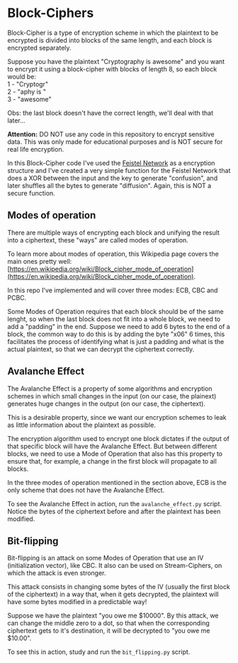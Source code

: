 # Block-Ciphers
Block-Cipher is a type of encryption scheme in which the plaintext to be encrypted is divided into blocks of the same length, and each block is encrypted separately.

Suppose you have the plaintext "Cryptography is awesome" and you want to encrypt it using a block-cipher with blocks of length 8, so each block would be:<br>
1 - "Cryptogr"<br>
2 - "aphy is "<br>
3 - "awesome"

Obs: the last block doesn't have the correct length, we'll deal with that later...

**Attention:** DO NOT use any code in this repository to encrypt sensitive data. This was only made for educational purposes and is NOT secure for real life encryption.

In this Block-Cipher code I've used the [Feistel Network](https://en.wikipedia.org/wiki/Feistel_cipher) as a encryption structure and I've created a very simple function for the Feistel Network that does a XOR between the input and the key to generate "confusion", and later shuffles all the bytes to generate "diffusion". Again, this is NOT a secure function.

## Modes of operation
There are multiple ways of encrypting each block and unifying the result into a ciphertext, these "ways" are called modes of operation.

To learn more about modes of operation, this Wikipedia page covers the main ones pretty well: [https://en.wikipedia.org/wiki/Block_cipher_mode_of_operation](https://en.wikipedia.org/wiki/Block_cipher_mode_of_operation).

In this repo I've implemented and will cover three modes: ECB, CBC and PCBC.

Some Modes of Operation requires that each block should be of the same lenght, so when the last block does not fit into a whole block, we need to add a "padding" in the end. Suppose we need to add 6 bytes to the end of a block, the common way to do this is by adding the byte "x06" 6 times, this facilitates the process of identifying what is just a padding and what is the actual plaintext, so that we can decrypt the ciphertext correctly.

## Avalanche Effect
The Avalanche Effect is a property of some algorithms and encryption schemes in which small changes in the input (on our case, the plainext) generates huge changes in the output (on our case, the ciphertext).

This is a desirable property, since we want our encryption schemes to leak as little information about the plaintext as possible.

The encryption algorithm used to encrypt one block dictates if the output of that specific block will have the Avalanche Effect. But between different blocks, we need to use a Mode of Operation that also has this property to ensure that, for example, a change in the first block will propagate to all blocks.

In the three modes of operation mentioned in the section above, ECB is the only scheme that does not have the Avalanche Effect.

To see the Avalanche Effect in action, run the `avalanche_effect.py` script. Notice the bytes of the ciphertext before and after the plaintext has been modified.

## Bit-flipping
Bit-flipping is an attack on some Modes of Operation that use an IV (initialization vector), like CBC. It also can be used on Stream-Ciphers, on which the attack is even stronger.

This attack consists in changing some bytes of the IV (usually the first block of the ciphertext) in a way that, when it gets decrypted, the plaintext will have some bytes modified in a predictable way!

Suppose we have the plaintext "you owe me $10000". By this attack, we can change the middle zero to a dot, so that when the corresponding ciphertext gets to it's destination, it will be decrypted to "you owe me $10.00".

To see this in action, study and run the `bit_flipping.py` script.
